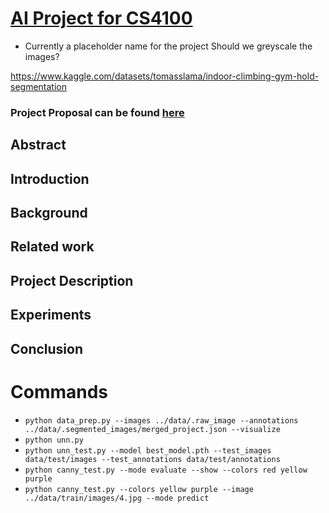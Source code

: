 # [AI Project for CS4100](https://github.com/PaoloLanaro/AI-project)
 - Currently a placeholder name for the project
Should we greyscale the images?

https://www.kaggle.com/datasets/tomasslama/indoor-climbing-gym-hold-segmentation 

### Project Proposal can be found [here](./PROPOSAL.md)

## Abstract

## Introduction

## Background

## Related work

## Project Description

## Experiments

## Conclusion


# Commands
- `python data_prep.py --images ../data/.raw_image --annotations ../data/.segmented_images/merged_project.json --visualize`
- `python unn.py`
- `python unn_test.py --model best_model.pth --test_images data/test/images --test_annotations data/test/annotations`
- `python canny_test.py --mode evaluate --show --colors red yellow purple`
- `python canny_test.py --colors yellow purple --image ../data/train/images/4.jpg --mode predict`
